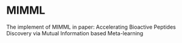 # MIMML
The implement of MIMML in paper: Accelerating Bioactive Peptides Discovery via Mutual Information based Meta-learning
